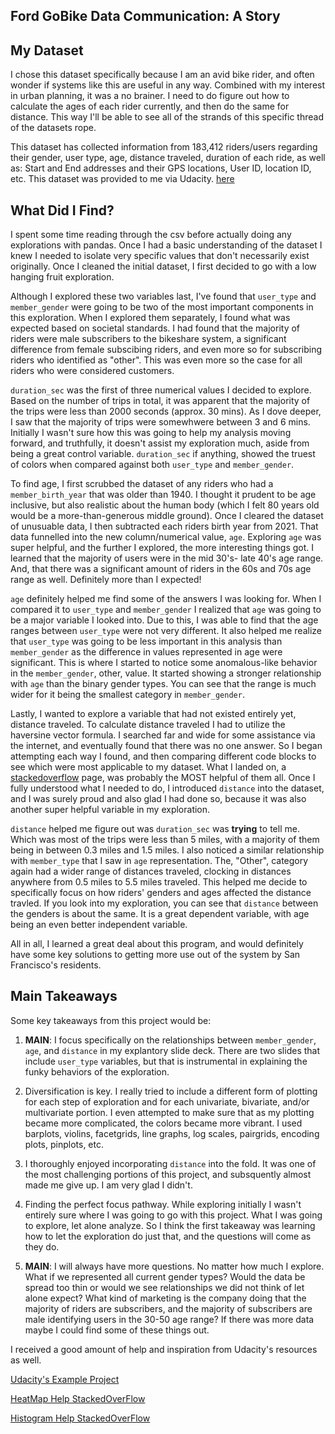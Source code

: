 ## Ford GoBike Data Communication: A Story

## My Dataset

I chose this dataset specifically because I am an avid bike rider, and often wonder if systems like this are useful in any way. Combined with my interest in urban planning, it was a no brainer. I need to do figure out how to calculate the ages of each rider currently, and then do the same for distance. This way I'll be able to see all of the strands of this specific thread of the datasets rope.

This dataset has collected information from 183,412 riders/users regarding their gender, user type, age, distance traveled, duration of each ride, as well as: Start and End addresses and their GPS locations, User ID, location ID, etc. This dataset was provided to me via Udacity. [here](https://video.udacity-data.com/topher/2020/October/5f91cf38_201902-fordgobike-tripdata/201902-fordgobike-tripdata.csv)

## What Did I Find?

I spent some time reading through the csv before actually doing any explorations with pandas. Once I had a basic understanding of the dataset I knew I needed to isolate very specific values that don't necessarily exist originally. Once I cleaned the initial dataset, I first decided to go with a low hanging fruit exploration. 

Although I explored these two variables last, I've found that `user_type` and `member_gender` were going to be two of the most important components in this exploration. When I explored them separately, I found what was expected based on societal standards. I had found that the majority of riders were male subscribers to the bikeshare system, a significant difference from female subscibing riders, and even more so for subscribing riders who identified as "other". This was even more so the case for all riders who were considered customers.

`duration_sec` was the first of three numerical values I decided to explore. Based on the number of trips in total, it was apparent that the majority of the trips were less than 2000 seconds (approx. 30 mins). As I dove deeper, I saw that the majority of trips were somewhwere between 3 and 6 mins. Initially I wasn't sure how this was going to help my analysis moving forward, and truthfully, it doesn't assist my exploration much, aside from being a great control variable. `duration_sec` if anything, showed the truest of colors when compared against both `user_type` and `member_gender`.

To find age, I first scrubbed the dataset of any riders who had a `member_birth_year` that was older than 1940. I thought it prudent to be age inclusive, but also realistic about the human body (which I felt 80 years old would be a more-than-generous middle ground). Once I cleared the dataset of unusuable data, I then subtracted each riders birth year from 2021. That data funnelled into the new column/numerical value, `age`. Exploring `age` was super helpful, and the further I explored, the more interesting things got. I learned that the majority of users were in the mid 30's- late 40's age range. And, that there was a significant amount of riders in the 60s and 70s age range as well. Definitely more than I expected!

`age` definitely helped me find some of the answers I was looking for. When I compared it to `user_type` and `member_gender` I realized that `age` was going to be a major variable I looked into. Due to this, I was able to find that the age ranges between `user_type` were not very different. It also helped me realize that `user_type` was going to be less important in this analysis than `member_gender` as the difference in values represented in age were significant. This is where I started to notice some anomalous-like behavior in the `member_gender`, other, value. It started showing a stronger relationship with `age` than the binary gender types. You can see that the range is much wider for it being the smallest category in `member_gender`. 

Lastly, I wanted to explore a variable that had not existed entirely yet, distance traveled. To calculate distance traveled I had to utilize the haversine vector formula. I searched far and wide for some assistance via the internet, and eventually found that there was no one answer. So I began attempting each way I found, and then comparing different code blocks to see which were most applicable to my dataset. What I landed on, a [stackedoverflow](https://stackoverflow.com/questions/4913349/haversine-formula-in-python-bearing-and-distance-between-two-gps-points) page, was probably the MOST helpful of them all. Once I fully understood what I needed to do, I introduced `distance` into the dataset, and I was surely proud and also glad I had done so, because it was also another super helpful variable in my exploration.

`distance` helped me figure out was `duration_sec` was **trying** to tell me. Which was most of the trips were less than 5 miles, with a majority of them being in between 0.3 miles and 1.5 miles. I also noticed a similar relationship with `member_type` that I saw in `age` representation. The, "Other", category again had a wider range of distances traveled, clocking in distances anywhere from 0.5 miles to 5.5 miles traveled. This helped me decide to specifically focus on how riders' genders and ages affected the distance travled. If you look into my exploration, you can see that `distance` between the genders is about the same. It is a great dependent variable, with age being an even better independent variable. 

All in all, I learned a great deal about this program, and would definitely have some key solutions to getting more use out of the system by San Francisco's residents.

## Main Takeaways

Some key takeaways from this project would be: 
    
   1. **MAIN**: I focus specifically on the relationships between `member_gender`, `age`, and `distance` in my explantory slide deck. There are two slides that include `user_type` variables, but that is instrumental in explaining the funky behaviors of the exploration.
   
   2. Diversification is key. I really tried to include a different form of plotting for each step of exploration and for each univariate, bivariate, and/or multivariate portion. I even attempted to make sure that as my plotting became more complicated, the colors became more vibrant. I used barplots, violins, facetgrids, line graphs, log scales, pairgrids, encoding plots, pinplots, etc.
   
   3. I thoroughly enjoyed incorporating `distance` into the fold. It was one of the most challenging portions of this project, and subsquently almost made me give up. I am very glad I didn't.
   
   4. Finding the perfect focus pathway. While exploring initially I wasn't entirely sure where I was going to go with this project. What I was going to explore, let alone analyze. So I think the first takeaway was learning how to let the exploration do just that, and the questions will come as they do.
      
   5. **MAIN**: I will always have more questions. No matter how much I explore. What if we represented all current gender types? Would the data be spread too thin or would we see relationships we did not think of let alone expect? What kind of marketing is the company doing that the majority of riders are subscribers, and the majority of subscribers are male identifying users in the 30-50 age range? If there was more data maybe I could find some of these things out.
   
I received a good amount of help and inspiration from Udacity's resources as well. 

[Udacity's Example Project](https://s3.amazonaws.com/video.udacity-data.com/topher/2018/August/5b7de78c_communicate-data-example-project/communicate-data-example-project.zip)

[HeatMap Help StackedOverFlow](https://stackoverflow.com/questions/55405584/heatmap-with-2-numerical-variables-and-1-categorical-variable)

[Histogram Help StackedOverFlow](https://stackoverflow.com/questions/20656663/matplotlib-pandas-error-using-histogram)


```python

```
